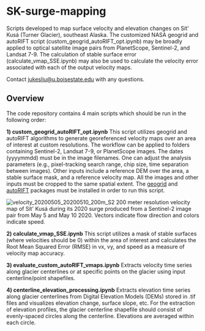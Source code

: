 # SK-surge-mapping
Scripts developed to map surface velocity and elevation changes on Sít' Kusá (Turner Glacier), southeast Alaska. The customized NASA geogrid and autoRIFT script (custom_geogrid_autoRIFT_opt.ipynb) may be broadly applied to optical satellite image pairs from PlanetScope, Sentinel-2, and Landsat 7-9. The calculation of stable surface error (calculate_vmap_SSE.ipynb) may also be used to calculate the velocity error associated with each of the output velocity maps. 

Contact jukesliu@u.boisestate.edu with any questions.

## Overview
The code repository contains 4 main scripts which should be run in the following order:

**1) custom_geogrid_autoRIFT_opt.ipynb**
This script utilizes geogrid and autoRIFT algorithms to generate georeferenced velocity maps over an area of interest at custom resolutions. The workflow can be applied to folders containing Sentinel-2, Landsat 7-9, or PlanetScope images. The dates (yyyymmdd) must be in the image filenames. One can adjust the analysis parameters (e.g., pixel-tracking search range, chip size, time separation between images). Other inputs include a reference DEM over the area, a stable surface mask, and a reference velocity map. All the images and other inputs must be cropped to the same spatial extent. The [geogrid](https://github.com/leiyangleon/Geogrid) and [autoRIFT](https://github.com/nasa-jpl/autoRIFT) packages must be installed in order to run this script.

![velocity_20200505_20200510_200m_S2](https://github.com/julialiu18/SK-surge-mapping/assets/48999537/8a1748c1-573f-4a30-9618-e7e95c424004)
200 meter resolution velocity map of Sít' Kusá during its 2020 surge produced from a Sentinel-2 image pair from May 5 and May 10 2020. Vectors indicate flow direction and colors indicate speed.

**2) calculate_vmap_SSE.ipynb**
This script utilizes a mask of stable surfaces (where velocities should be 0) within the area of interest and calculates the Root Mean Squared Error (RMSE) in vx, vy, and speed as a measure of velocity map accuracy.

**3) evaluate_custom_autoRIFT_vmaps.ipynb**
Extracts velocity time series along glacier centerlines or at specific points on the glacier using input centerline/point shapefiles. 

**4) centerline_elevation_processing.ipynb**
Extracts elevation time series along glacier centerlines from Digital Elevation Models (DEMs) stored in .tif files and visualizes elevation change, surface slope, etc. For the extraction of elevation profiles, the glacier centerline shapefile should consist of evenly-spaced circles along the centerline. Elevations are averaged within each circle.
